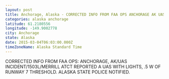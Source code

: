 ```yaml
---
layout: post
title: Anchorage, Alaska - CORRECTED INFO FROM FAA OPS ANCHORAGE AK UAS INCIDENT 1503L MERRILL ATCT REPORTED A UAS
categories: alaska anchorage
latitude: 61.2180556
longitude: -149.9002778
city: Anchorage
state: Alaska
date: 2015-03-04T06:03:00.000Z
timeZoneName: Alaska Standard Time
---
```


CORRECTED INFO FROM FAA OPS: ANCHORAGE, AK/UAS INCIDENT/1503L/MERRILL ATCT REPORTED A UAS WITH LIGHTS, .5 W OF RUNWAY 7 THRESHOLD. ALASKA STATE POLICE NOTIFIED.